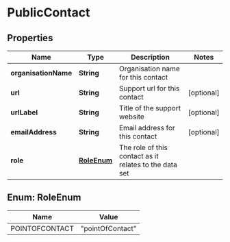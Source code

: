 

# PublicContact


## Properties

| Name | Type | Description | Notes |
|------------ | ------------- | ------------- | -------------|
|**organisationName** | **String** | Organisation name for this contact |  |
|**url** | **String** | Support url for this contact |  [optional] |
|**urlLabel** | **String** | Title of the support website |  [optional] |
|**emailAddress** | **String** | Email address for this contact |  [optional] |
|**role** | [**RoleEnum**](#RoleEnum) | The role of this contact as it relates to the data set |  |



## Enum: RoleEnum

| Name | Value |
|---- | -----|
| POINTOFCONTACT | &quot;pointOfContact&quot; |



